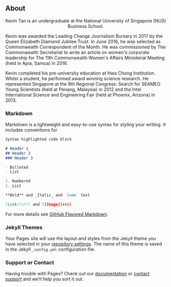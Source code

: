 ## About

<p style="text-align: center;">Kevin Tan is an undergraduate at the National University of Singapore (NUS) Business School.

Kevin was awarded the Leading Change Journalism Bursary in 2017 by the Queen Elizabeth Diamond Jubilee Trust. In June 2016, he was selected as Commonwealth Correspondent of the Month. He was commissioned by The Commonwealth Secretariat to write an article on women's corporate leadership for The 11th Commonwealth Women's Affairs Ministerial Meeting (held in Apia, Samoa) in 2016.

Kevin completed his pre-university education at Hwa Chong Institution. Whilst a student, he performed award winning science research. He represented Singapore at the 8th Regional Congress: Search for SEAMEO Young Scientists (held at Penang, Malaysia) in 2012 and the Intel International Science and Engineering Fair (held at Phoenix, Arizona) in 2013.</p>

### Markdown

Markdown is a lightweight and easy-to-use syntax for styling your writing. It includes conventions for

```markdown
Syntax highlighted code block

# Header 1
## Header 2
### Header 3

- Bulleted
- List

1. Numbered
2. List

**Bold** and _Italic_ and `Code` text

[Link](url) and ![Image](src)
```

For more details see [GitHub Flavored Markdown](https://guides.github.com/features/mastering-markdown/).

### Jekyll Themes

Your Pages site will use the layout and styles from the Jekyll theme you have selected in your [repository settings](https://github.com/tankwanwei/tankwanwei.github.io/settings). The name of this theme is saved in the Jekyll `_config.yml` configuration file.

### Support or Contact

Having trouble with Pages? Check out our [documentation](https://help.github.com/categories/github-pages-basics/) or [contact support](https://github.com/contact) and we’ll help you sort it out.
